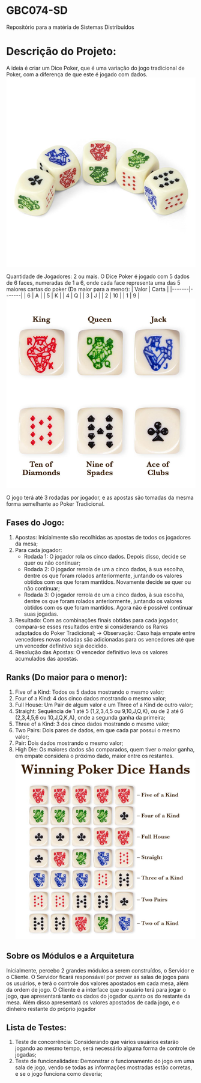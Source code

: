 # GBC074-SD
Repositório para a matéria de Sistemas Distribuídos

# Descrição do Projeto:
A ideia é criar um Dice Poker, que é uma variação do jogo tradicional de Poker, com a diferença de que este é jogado com dados.
![](dice2_1024x1024.jpg)

Quantidade de Jogadores: 2 ou mais.
O Dice Poker é jogado com 5 dados de 6 faces, numeradas de 1 a 6, onde cada face representa uma das 5 maiores cartas do poker (Da maior para a menor):
| Valor | Carta |
|-------|-------|
| 6     | A     |
| 5     | K     |
| 4     | Q     |
| 3     | J     |
| 2     | 10    |
| 1     | 9     |
![](dice3_1024x1024.jpg)

O jogo terá até 3 rodadas por jogador, e as apostas são tomadas da mesma forma semelhante ao Poker Tradicional.
## Fases do Jogo:
1) Apostas: Inicialmente são recolhidas as apostas de todos os jogadores da mesa;
2) Para cada jogador:
   * Rodada 1: O jogador rola os cinco dados. Depois disso, decide se quer ou não continuar;
   * Rodada 2: O jogador rerrola de um a cinco dados, à sua escolha, dentre os que foram rolados anteriormente, juntando os valores obtidos com os que foram mantidos. Novamente decide se quer ou não continuar;
   * Rodada 3:  O jogador rerrola de um a cinco dados, à sua escolha, dentre os que foram rolados anteriormente, juntando os valores obtidos com os que foram mantidos. Agora não é possível continuar suas jogadas.
3) Resultado: Com as combinações finais obtidas para cada jogador, compara-se esses resultados entre si considerando os Ranks adaptados do Poker Tradicional;
   -> Observação: Caso haja empate entre vencedores novas rodadas são adicionadas para os vencedores até que um vencedor definitivo seja decidido.
5) Resolução das Apostas: O vencedor definitivo leva os valores acumulados das apostas.

## Ranks (Do maior para o menor):
1) Five of a Kind: Todos os 5 dados mostrando o mesmo valor;
2) Four of a Kind: 4 dos cinco dados mostrando o mesmo valor;
3) Full House: Um Pair de algum valor e um Three of a Kind de outro valor;
4) Straight: Sequência de 1 até 5 (1,2,3,4,5 ou 9,10,J,Q,K), ou de 2 até 6 (2,3,4,5,6 ou 10,J,Q,K,A), onde a segunda ganha da primeira;
5) Three of a Kind: 3 dos cinco dados mostrando o mesmo valor;
6) Two Pairs: Dois pares de dados, em que cada par possui o mesmo valor;
7) Pair: Dois dados mostrando o mesmo valor;
8) High Die: Os maiores dados são comparados, quem tiver o maior ganha, em empate considera o próximo dado, maior entre os restantes.
![](dice4_1024x1024.jpg)

## Sobre os Módulos e a Arquitetura
Inicialmente, percebo 2 grandes módulos a serem construídos, o Servidor e o Cliente.
O Servidor ficará responsável por prover as salas de jogos para os usuários, e terá o controle dos valores apostados em cada mesa, além da ordem de jogo.
O Cliente é a interface que o usuário terá para jogar o jogo, que apresentará tanto os dados do jogador quanto os do restante da mesa. 
Além disso apresentará os valores apostados de cada jogo, e o dinheiro restante do próprio jogador

## Lista de Testes:
1) Teste de concorrência: Considerando que vários usuários estarão jogando ao mesmo tempo, será necessário alguma forma de controle de jogadas;
2) Teste de funcionalidades: Demonstrar o funcionamento do jogo em uma sala de jogo, vendo se todas as informações mostradas estão corretas, e se o jogo funciona como deveria;
